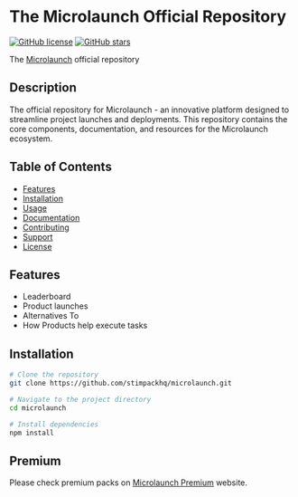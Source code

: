 # The Microlaunch Official Repository

[![GitHub license](https://img.shields.io/github/license/yourusername/microlaunch)](https://github.com/yourusername/microlaunch/blob/main/LICENSE)
[![GitHub stars](https://img.shields.io/github/stars/yourusername/microlaunch)](https://github.com/yourusername/microlaunch/stargazers)

The [Microlaunch](https://microlaunch.net) official repository

## Description

The official repository for Microlaunch - an innovative platform designed to streamline project launches and deployments. This repository contains the core components, documentation, and resources for the Microlaunch ecosystem.

## Table of Contents

- [Features](#features)
- [Installation](#installation)
- [Usage](#usage)
- [Documentation](#documentation)
- [Contributing](#contributing)
- [Support](#support)
- [License](#license)

## Features

- Leaderboard
- Product launches
- Alternatives To
- How Products help execute tasks

## Installation

```bash
# Clone the repository
git clone https://github.com/stimpackhq/microlaunch.git

# Navigate to the project directory
cd microlaunch

# Install dependencies
npm install
```


## Premium

Please check premium packs on [Microlaunch Premium](https://microlaunch.net/premium) website.
